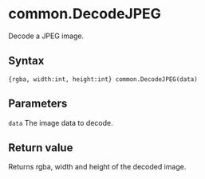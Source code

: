 # common.DecodeJPEG
Decode a JPEG image.

## Syntax
```
{rgba, width:int, height:int} common.DecodeJPEG(data)
```

## Parameters
```data``` The image data to decode.

## Return value
Returns rgba, width and height of the decoded image.

